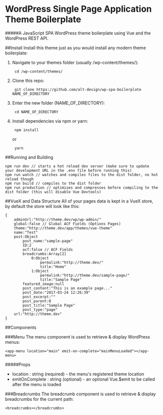# WordPress Single Page Application Theme Boilerplate
#####A JavaScript SPA WordPress theme boilerplate using Vue and the WordPress REST API.

##Install
Install this theme just as you would install any modern theme boilerplate:

1. Navigate to your themes folder (usually /wp-content/themes/):
        
        cd /wp-content/themes/

2. Clone this repo:
    
        git clone https://github.com/alt-design/wp-spa-boilerplate NAME_OF_DIRECTORY

3. Enter the new folder (NAME_OF_DIRECTORY):

        cd NAME_OF_DIRECTORY
        
4. Install dependencies via npm or yarn:

        npm install 
    or
    
        yarn
        
##Running and Building

    npm run dev // starts a hot reload dev server (make sure to update your development URL in the .env file before running this)
    npm run watch // watches and compiles files to the dist folder, no hot reload though
    npm run build // compiles to the dist folder
    npm run production // optimises and compresses before compiling to the dist folder (this will disable Vue Devtools)
    
##VueX and Data Structure
All of your pages data is kept in a VueX store, by default the store will look like this:

    {
        adminUrl:"http://theme.dev/wp/wp-admin/"
        global:false // Global ACF Fields (Options Pages)
        theme:"http://theme.dev/app/themes/vue-theme"
        name:"Test"
        post:Object
            post_name:"sample-page"
            ID:2
            acf:false // ACF Fields
            breadcrumbs:Array[2]
                0:Object
                    permalink:"http://theme.dev/"
                    title:"Home"
                1:Object
                    permalink:"http://theme.dev/sample-page/"
                    title:"Sample Page"
            featured_image:null
            post_content:"This is an example page..."
            post_date:"2017-03-24 12:26:39"
            post_excerpt:""
            post_parent:0
            post_title:"Sample Page"
            post_type:"page"
        url:"http://theme.dev"
    } 

##Components

###Menu
The menu component is used to retrieve & display WordPress menus:

    <app-menu location="main" emit-on-complete="mainMenuLoaded"></app-menu>
    
#####Props

- location : string (required) - the menu's registered theme location
- emitOnComplete : string (optional) - an optional Vue.$emit to be called after the menu is loaded
 
 
###Breadcrumbs
The breadcrumb component is used to retrieve & display breadcrumbs for the current path:

    <breadcrumbs></breadcrumbs>
